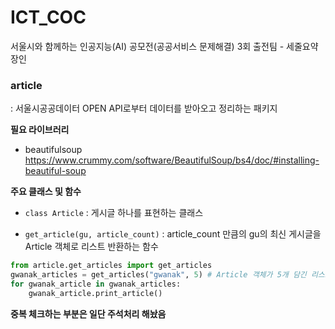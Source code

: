 # ICT_COC
서울시와 함께하는 인공지능(AI) 공모전(공공서비스 문제해결) 3회 출전팀 - 세줄요약장인


### article 
: 서울시공공데이터 OPEN API로부터 데이터를 받아오고 정리하는 패키지

**필요 라이브러리**
* beautifulsoup https://www.crummy.com/software/BeautifulSoup/bs4/doc/#installing-beautiful-soup

**주요 클래스 및 함수**
* `class Article` : 게시글 하나를 표현하는 클래스

* `get_article(gu, article_count)` : article_count 만큼의 gu의 최신 게시글을 Article 객체로 리스트 반환하는 함수

```python
from article.get_articles import get_articles
gwanak_articles = get_articles("gwanak", 5) # Article 객체가 5개 담긴 리스트
for gwanak_article in gwanak_articles:
    gwanak_article.print_article()  
```
**중복 체크하는 부분은 일단 주석처리 해놨음**
